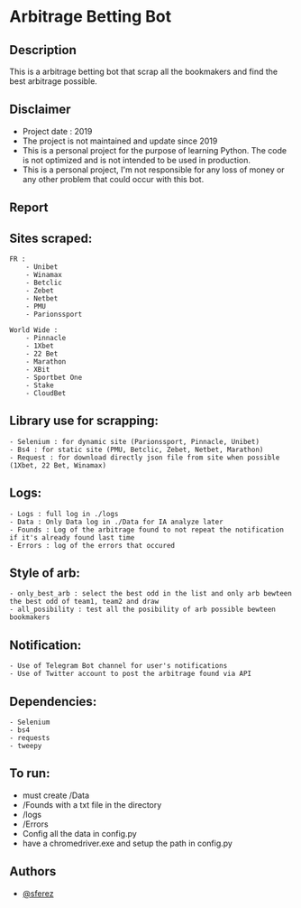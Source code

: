 # Arbitrage Betting Bot

## Description

This is a arbitrage betting bot that scrap all the bookmakers and find the best arbitrage possible.

## Disclaimer

- Project date : 2019
- The project is not maintained and update since 2019
- This is a personal project for the purpose of learning Python. The code is not optimized and is not intended to be used in production.
- This is a personal project, I'm not responsible for any loss of money or any other problem that could occur with this bot.

## Report



## Sites scraped:
    
    FR :
        - Unibet
        - Winamax
        - Betclic
        - Zebet
        - Netbet
        - PMU
        - Parionssport

    World Wide :
        - Pinnacle
        - 1Xbet
        - 22 Bet
        - Marathon
        - XBit
        - Sportbet One
        - Stake
        - CloudBet

## Library use for scrapping:

    - Selenium : for dynamic site (Parionssport, Pinnacle, Unibet)
    - Bs4 : for static site (PMU, Betclic, Zebet, Netbet, Marathon)
    - Request : for download directly json file from site when possible (1Xbet, 22 Bet, Winamax)

## Logs:

    - Logs : full log in ./logs
    - Data : Only Data log in ./Data for IA analyze later
    - Founds : Log of the arbitrage found to not repeat the notification if it's already found last time
    - Errors : log of the errors that occured

## Style of arb:

    - only_best_arb : select the best odd in the list and only arb bewteen the best odd of team1, team2 and draw
    - all_posibility : test all the posibility of arb possible bewteen bookmakers

## Notification: 

    - Use of Telegram Bot channel for user's notifications
    - Use of Twitter account to post the arbitrage found via API

## Dependencies:

    - Selenium
    - bs4
    - requests
    - tweepy

## To run:

- must create /Data
- /Founds with a txt file in the directory
- /logs
- /Errors
- Config all the data in config.py
- have a chromedriver.exe and setup the path in config.py

## Authors

- [@sferez](https://github.com/sferez)